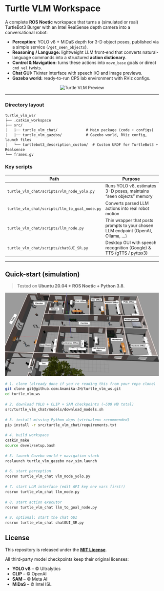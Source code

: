 # Turtle VLM Workspace

A complete **ROS Noetic** workspace that turns a (simulated or real) TurtleBot3 Burger with an Intel RealSense depth camera into a conversational robot:

* **Perception:** YOLO v8 + MiDaS depth for 3-D object poses, published via a simple service (`/get_seen_objects`).
* **Reasoning / Language:** lightweight LLM front-end that converts natural-language commands into a structured **action dictionary**.
* **Control & Navigation:** turns these actions into `move_base` goals or direct `cmd_vel` twists.
* **Chat GUI:** Tkinter interface with speech I/O and image previews.
* **Gazebo world:** ready-to-run CPS lab environment with RViz configs.

<p align="center">
  <img src="https://raw.githubusercontent.com/Anamika-JH/turtle_vlm_ws/images/preview.gif" width="650" alt="Turtle VLM Preview">
</p>

---

### Directory layout
```text
turtle_vlm_ws/
├── .catkin_workspace
├── src/
│   ├── turtle_vlm_chat/             # Main package (code + configs)
│   ├── turtle_vlm_gazebo/           # Gazebo world, RViz config, launch files
│   └── turtlebot3_description_custom/  # Custom URDF for TurtleBot3 + Realsense
└── frames.gv
```

### Key scripts

| Path | Purpose |
|------|---------|
| `turtle_vlm_chat/scripts/vlm_node_yolo.py` | Runs YOLO v8, estimates 3-D poses, maintains “seen objects” memory |
| `turtle_vlm_chat/scripts/llm_to_goal_node.py` | Converts parsed LLM actions into real robot motion |
| `turtle_vlm_chat/scripts/llm_node.py` | Thin wrapper that posts prompts to your chosen LLM endpoint (OpenAI, Ollama, …) |
| `turtle_vlm_chat/scripts/chatGUI_SR.py` | Desktop GUI with speech recognition (Google) & TTS (gTTS / pyttsx3) |

---

## Quick-start (simulation)

> Tested on **Ubuntu 20.04 + ROS Noetic + Python 3.8**.

![Simulation Preview](images/gazebo-world.jpg)

```bash
# 1. clone (already done if you're reading this from your repo clone)
git clone git@github.com:Anamika-JH/turtle_vlm_ws.git
cd turtle_vlm_ws

# 2. download YOLO + CLIP + SAM checkpoints (~500 MB total)
src/turtle_vlm_chat/models/download_models.sh

# 3. install missing Python deps (virtualenv recommended)
pip install -r src/turtle_vlm_chat/requirements.txt

# 4. build workspace
catkin_make
source devel/setup.bash

# 5. launch Gazebo world + navigation stack
roslaunch turtle_vlm_gazebo nav_sim.launch

# 6. start perception
rosrun turtle_vlm_chat vlm_node_yolo.py

# 7. start LLM interface (edit API key env vars first!)
rosrun turtle_vlm_chat llm_node.py

# 8. start action executor
rosrun turtle_vlm_chat llm_to_goal_node.py

# 9. optional: start the chat GUI
rosrun turtle_vlm_chat chatGUI_SR.py
```
## License

This repository is released under the **[MIT License](LICENSE)**.

All third-party model checkpoints keep their original licenses:

- **YOLO v8** – © Ultralytics  
- **CLIP** – © OpenAI  
- **SAM** – © Meta AI  
- **MiDaS** – © Intel ISL

